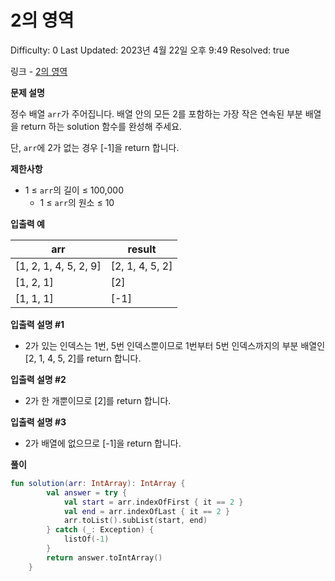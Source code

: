 # 2의 영역

Difficulty: 0
Last Updated: 2023년 4월 22일 오후 9:49
Resolved: true

링크 - [2의 영역](https://school.programmers.co.kr/learn/courses/30/lessons/181894)

**문제 설명**

정수 배열 `arr`가 주어집니다. 배열 안의 모든 2를 포함하는 가장 작은 연속된 부분 배열을 return 하는 solution 함수를 완성해 주세요.

단, `arr`에 2가 없는 경우 [-1]을 return 합니다.

**제한사항**

- 1 ≤ `arr`의 길이 ≤ 100,000
    - 1 ≤ `arr`의 원소 ≤ 10

**입출력 예**

| arr | result |
| --- | --- |
| [1, 2, 1, 4, 5, 2, 9] | [2, 1, 4, 5, 2] |
| [1, 2, 1] | [2] |
| [1, 1, 1] | [-1] |

**입출력 설명 #1**

- 2가 있는 인덱스는 1번, 5번 인덱스뿐이므로 1번부터 5번 인덱스까지의 부분 배열인 [2, 1, 4, 5, 2]를 return 합니다.

**입출력 설명 #2**

- 2가 한 개뿐이므로 [2]를 return 합니다.

**입출력 설명 #3**

- 2가 배열에 없으므로 [-1]을 return 합니다.

**풀이**

```kotlin
fun solution(arr: IntArray): IntArray {
        val answer = try {
            val start = arr.indexOfFirst { it == 2 }
            val end = arr.indexOfLast { it == 2 }
            arr.toList().subList(start, end)
        } catch (_: Exception) {
            listOf(-1)
        }
        return answer.toIntArray()
    }
```